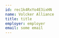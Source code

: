 ```yaml
---
id: rec1k4RxYo4E3ixHN
name: Volcker Alliance
title: title
employer: employer
email: some email
---
```


